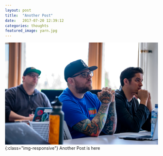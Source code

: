 ```yaml
---
layout: post
title:  "Another Post"
date:   2017-07-20 12:39:12
categories: thoughts
featured_image: yarn.jpg
---
```


![image-title-here](/assets/images/wt.jpg){:class="img-responsive"}
Another Post is here
